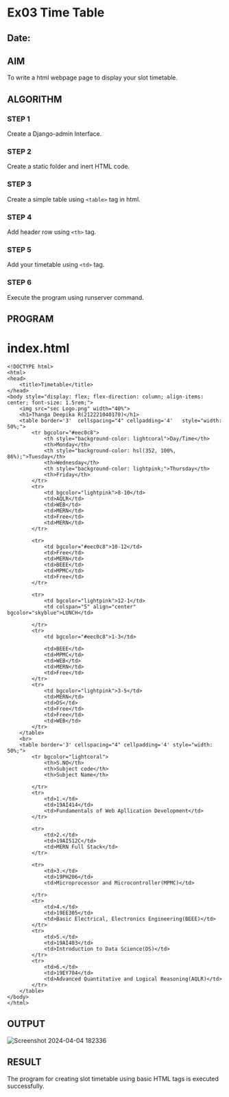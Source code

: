 # Ex03 Time Table
## Date:

## AIM
To write a html webpage page to display your slot timetable.

## ALGORITHM
### STEP 1
Create a Django-admin Interface.

### STEP 2
Create a static folder and inert HTML code.

### STEP 3
Create a simple table using ```<table>``` tag in html.

### STEP 4
Add header row using ```<th>``` tag.

### STEP 5
Add your timetable using ```<td>``` tag.

### STEP 6
Execute the program using runserver command.

## PROGRAM

# index.html
```
<!DOCTYPE html>
<html>
<head>
    <title>Timetable</title>
</head>
<body style="display: flex; flex-direction: column; align-items: center; font-size: 1.5rem;">
    <img src="sec Logo.png" width="40%">
    <h1>Thanga Deepika R(212221040170)</h1>
	<table border='3'  cellspacing="4" cellpadding='4'   style="width: 50%;">
		<tr bgcolor="#eec0c8">
			<th style="background-color: lightcoral">Day/Time</th>
			<th>Monday</th>
			<th style="background-color: hsl(352, 100%, 86%);">Tuesday</th>
			<th>Wednesday</th>
            <th style="background-color: lightpink;">Thursday</th>
            <th>Friday</th>
		</tr>
		<tr>
			<td bgcolor="lightpink">8-10</td>
			<td>AQLR</td>
			<td>WEB</td>
            <td>MERN</td>
            <td>Free</td>
            <td>MERN</td>
		</tr>

		<tr>
            <td bgcolor="#eec0c8">10-12</td>
			<td>Free</td>
			<td>MERN</td>
			<td>BEEE</td>
            <td>MPMC</td>
			<td>Free</td>
		</tr>

		<tr>
            <td bgcolor="lightpink">12-1</td>
			<td colspan="5" align="center" bgcolor="skyblue">LUNCH</td>
			
		</tr>
		<tr>
            <td bgcolor="#eec0c8">1-3</td>
			
			<td>BEEE</td>
			<td>MPMC</td>
			<td>WEB</td>
			<td>MERN</td>
			<td>Free</td>
		</tr>
		<tr>
            <td bgcolor="lightpink">3-5</td>
			<td>MERN</td>
			<td>DS</td>
			<td>Free</td>
			<td>Free</td>
			<td>WEB</td>
		</tr>
	</table>
    <br>
    <table border='3' cellspacing="4" cellpadding='4' style="width: 50%;">
		<tr bgcolor="lightcoral">
			<th>S.NO</th>
			<th>Subject code</th>
			<th>Subject Name</th>
			
		</tr>
		<tr>
			<td>1.</td>
			<td>19AI414</td>
            <td>Fundamentals of Web Apllication Development</td>
		</tr>

		<tr>
            <td>2.</td>
			<td>19AI512C</td>
            <td>MERN Full Stack</td>
		</tr>

		<tr>
            <td>3.</td>
			<td>19PH206</td>
            <td>Microprocessor and Microcontroller(MPMC)</td>
			
		</tr>
		<tr>
            <td>4.</td>
			<td>19EE305</td>
            <td>Basic Electrical, Electronics Engineering(BEEE)</td>
		</tr>
		<tr>
            <td>5.</td>
			<td>19AI403</td>
            <td>Introduction to Data Science(DS)</td>
		</tr>
        <tr>
            <td>6.</td>
			<td>19EY704</td>
            <td>Advanced Quantitative and Logical Reasoning(AQLR)</td>
		</tr>
	</table>
</body>
</html>
```
## OUTPUT
![Screenshot 2024-04-04 182336](https://github.com/ThangaDeepika/slot/assets/125663099/8c5dde60-b9e7-43b0-8d46-74cebf409998)
## RESULT
The program for creating slot timetable using basic HTML tags is executed successfully.
